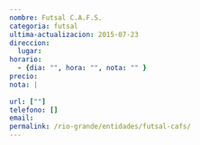 ```yaml
---
nombre: Futsal C.A.F.S.
categoria: futsal
ultima-actualizacion: 2015-07-23
direccion: 
  lugar: 
horario: 
  - {dia: "", hora: "", nota: "" }
precio: 
nota: | 
  
url: [""]
telefono: []
email: 
permalink: /rio-grande/entidades/futsal-cafs/
---
```


